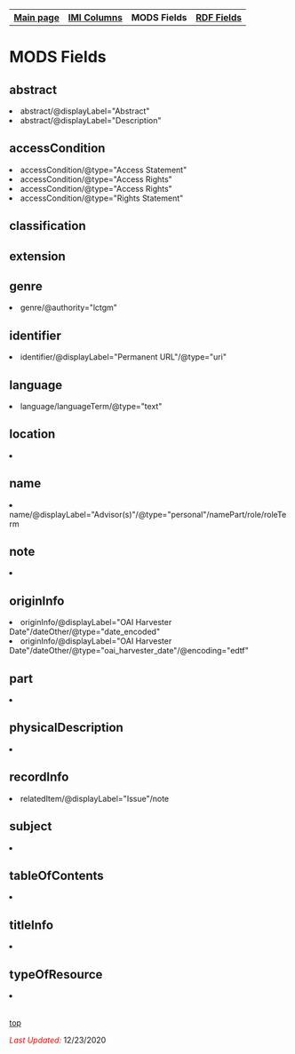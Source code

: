 <!DOCTYPE html>
<html>
<head>
</head>
<body>
<table style="width:100%">
  <tr>
    <th><a href="index.md">Main page</a></th>
	<th><a href="IMI.md">IMI Columns</a></th>
    <th>MODS Fields</th>
    <th><a href="RDF.md">RDF Fields</a></th>
  </tr>
</table>



<h1 id="top">MODS Fields</h1>
<table>
<h2>abstract</h2>
	<tr>
		<li>abstract/@displayLabel="Abstract"</li>
		<li>abstract/@displayLabel="Description"</li>
	</tr>
<h2>accessCondition</h2>	
	<tr>	
		<li>accessCondition/@type="Access Statement"</li>
		<li>accessCondition/@type="Access Rights"</li>
		<li>accessCondition/@type="Access Rights"</li>
		<li>accessCondition/@type="Rights Statement"</li>
	</tr>	
<h2>classification</h2>
<h2>extension</h2>
<h2>genre</h2>
	<tr>
		<li>genre/@authority="lctgm"</li>		
	</tr>		
<h2>identifier</h2>
	<tr>		
		<li>identifier/@displayLabel="Permanent URL"/@type="uri"</li>
	</tr>
<h2>language</h2>
	<tr>
		<li>language/languageTerm/@type="text"</li>
	</tr>
<h2>location</h2>
	<tr>
		<li></li>
	</tr>
<h2>name</h2>
	<tr>
		<li>name/@displayLabel="Advisor(s)"/@type="personal"/namePart/role/roleTerm</li>
	</tr>
<h2>note</h2>
	<tr>
		<li></li>
	</tr>
<h2>originInfo</h2>
	<tr>
		<li>originInfo/@displayLabel="OAI Harvester Date"/dateOther/@type="date_encoded"</li>
		<li>originInfo/@displayLabel="OAI Harvester Date"/dateOther/@type="oai_harvester_date"/@encoding="edtf"</li>
	</tr>
<h2>part</h2>
	<tr>
		<li></li>
	</tr>
<h2>physicalDescription</h2>
	<tr>
		<li></li>
	</tr>	
<h2>recordInfo</h2>
	<tr>
		<li>relatedItem/@displayLabel="Issue"/note</li>
	</tr>
<h2>subject</h2>
	<tr>
		<li></li>
	</tr>
<h2>tableOfContents</h2>
	<tr>
		<li></li>
	</tr>
<h2>titleInfo</h2>
	<tr>
		<li></li>
	</tr>
<h2>typeOfResource</h2>
	<tr>
		<li></li>
	</tr>
</table>

	
<p><a href="#top">top</a></p>

<p><font color="red"><i>Last Updated: </i></font>12/23/2020</p>
</dl>
</html>